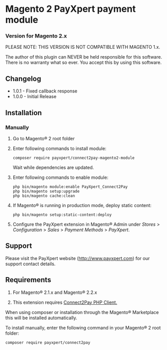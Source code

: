 # Magento 2 PayXpert payment module
### Version for Magento 2.x

PLEASE NOTE: THIS VERSION IS NOT COMPATIBLE WITH MAGENTO 1.x.

The author of this plugin can NEVER be held responsible for this software.
There is no warranty what so ever. You accept this by using this software.

## Changelog
* 1.0.1 - Fixed callback response
* 1.0.0 - Initial Release

## Installation

### Manually

1. Go to Magento® 2 root folder

2. Enter following commands to install module:

   ```
   composer require payxpert/connect2pay-magento2-module
   ```

   Wait while dependencies are updated.

3. Enter following commands to enable module:

   ```
   php bin/magento module:enable PayXpert_Connect2Pay
   php bin/magento setup:upgrade
   php bin/magento cache:clean
   ```

4. If Magento® is running in production mode, deploy static content: 

   ```
   php bin/magento setup:static-content:deploy
   ```

5. Configure the PayXpert extension in Magento® Admin under *Stores* >
   *Configuration* > *Sales* > *Payment Methods* > *PayXpert*.


## Support
Please visit the PayXpert website (http://www.payxpert.com) for our support contact details.

## Requirements

1) For Magento® 2.1.x and Magento® 2.2.x

2) This extension requires [Connect2Pay PHP Client.](https://github.com/PayXpert/connect2pay-php-client)

When using composer or installation through the Magento® Marketplace this will be installed automatically.

To install manually, enter the following command in your Magento® 2 root folder:
```
composer require payxpert/connect2pay
```